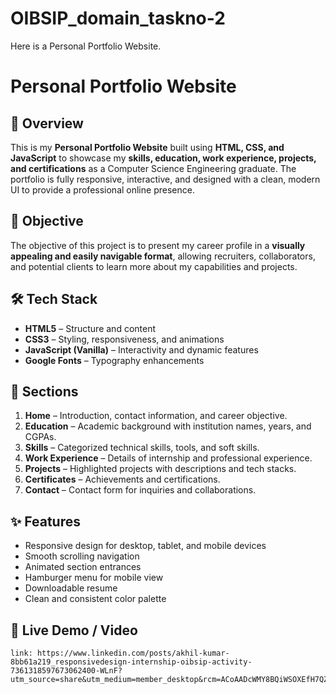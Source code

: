 # OIBSIP_domain_taskno-2
Here is a Personal Portfolio Website.

# Personal Portfolio Website

## 📌 Overview
This is my **Personal Portfolio Website** built using **HTML, CSS, and JavaScript** to showcase my **skills, education, work experience, projects, and certifications** as a Computer Science Engineering graduate. The portfolio is fully responsive, interactive, and designed with a clean, modern UI to provide a professional online presence.

## 🎯 Objective
The objective of this project is to present my career profile in a **visually appealing and easily navigable format**, allowing recruiters, collaborators, and potential clients to learn more about my capabilities and projects.

## 🛠️ Tech Stack
- **HTML5** – Structure and content
- **CSS3** – Styling, responsiveness, and animations
- **JavaScript (Vanilla)** – Interactivity and dynamic features
- **Google Fonts** – Typography enhancements

## 📂 Sections
1. **Home** – Introduction, contact information, and career objective.
2. **Education** – Academic background with institution names, years, and CGPAs.
3. **Skills** – Categorized technical skills, tools, and soft skills.
4. **Work Experience** – Details of internship and professional experience.
5. **Projects** – Highlighted projects with descriptions and tech stacks.
6. **Certificates** – Achievements and certifications.
7. **Contact** – Contact form for inquiries and collaborations.

## ✨ Features
- Responsive design for desktop, tablet, and mobile devices
- Smooth scrolling navigation
- Animated section entrances
- Hamburger menu for mobile view
- Downloadable resume
- Clean and consistent color palette

## 🚀 Live Demo / Video
    link: https://www.linkedin.com/posts/akhil-kumar-8bb61a219_responsivedesign-internship-oibsip-activity-7361318597673062400-WLnF?utm_source=share&utm_medium=member_desktop&rcm=ACoAADcWMY8BQiWSOXEfH7QZvkjrVlMHZkSn0gI
